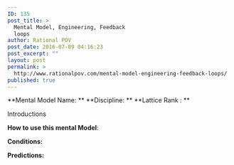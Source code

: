 ```yaml
---
ID: 135
post_title: >
  Mental Model, Engineering, Feedback
  loops
author: Rational POV
post_date: 2016-07-09 04:16:23
post_excerpt: ""
layout: post
permalink: >
  http://www.rationalpov.com/mental-model-engineering-feedback-loops/
published: true
---
```

**Mental Model Name: ** **Discipline: ** **Lattice Rank : **

Introductions

****How to use this mental Model****:

**Conditions:**

**Predictions:**